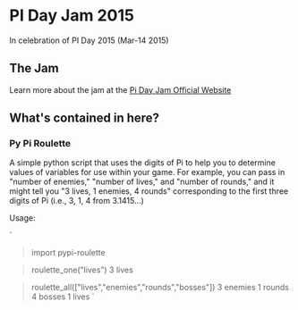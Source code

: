 # PI Day Jam 2015
In celebration of PI Day 2015 (Mar-14 2015)

## The Jam
Learn more about the jam at the [Pi Day Jam Official Website](http://itch.io/jam/pi-day-jam-2015)

## What's contained in here?

### Py Pi Roulette
A simple python script that uses the digits of Pi to help you to determine values of variables for use within your game. For example, you can pass in "number of enemies," "number of lives," and "number of rounds," and it might tell you "3 lives, 1 enemies, 4 rounds" corresponding to the first three digits of Pi (i.e., 3, 1, 4 from 3.1415...)

Usage:

`
> import pypi-roulette

> roulette_one("lives")
3 lives

> roulette_all(["lives","enemies","rounds","bosses"])
3 enemies
1 rounds
4 bosses
1 lives
`

